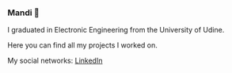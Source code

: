### Mandi 👋

I graduated in Electronic Engineering from the University of Udine.

Here you can find all my projects I worked on.

My social networks: <a href="https://www.linkedin.com/in/lorenzo-zaccomer" class="fa fa-linkedin"> <span class="label">LinkedIn</span> </a>

<!--
**lorenzozaccomer/lorenzozaccomer** is a ✨ _special_ ✨ repository because its `README.md` (this file) appears on your GitHub profile.

Here are some ideas to get you started:

- 🔭 I’m currently working on ...
- 🌱 I’m currently learning ...
- 👯 I’m looking to collaborate on ...
- 🤔 I’m looking for help with ...
- 💬 Ask me about ...
- 📫 How to reach me: ...
- 😄 Pronouns: ...
- ⚡ Fun fact: ...

<a href="https://www.linkedin.com/in/lorenzo-zaccomer" class="fa fa-linkedin"> <span class="label">LinkedIn</span> </a>

-->

